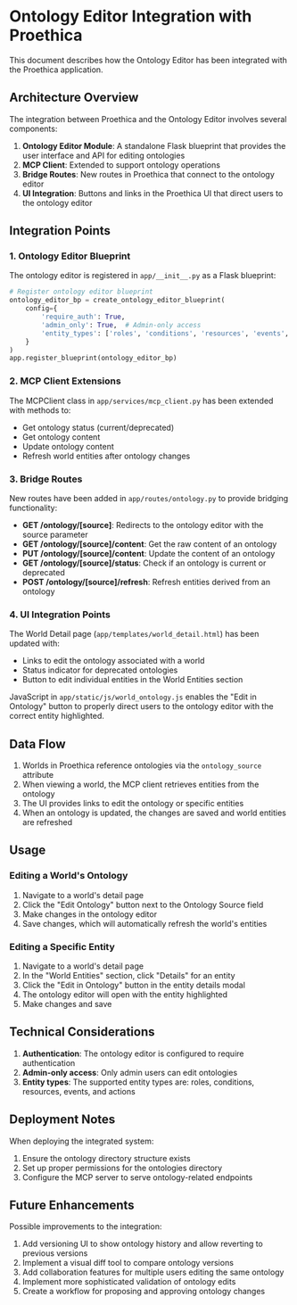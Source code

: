 # Ontology Editor Integration with Proethica

This document describes how the Ontology Editor has been integrated with the Proethica application.

## Architecture Overview

The integration between Proethica and the Ontology Editor involves several components:

1. **Ontology Editor Module**: A standalone Flask blueprint that provides the user interface and API for editing ontologies
2. **MCP Client**: Extended to support ontology operations
3. **Bridge Routes**: New routes in Proethica that connect to the ontology editor
4. **UI Integration**: Buttons and links in the Proethica UI that direct users to the ontology editor

## Integration Points

### 1. Ontology Editor Blueprint

The ontology editor is registered in `app/__init__.py` as a Flask blueprint:

```python
# Register ontology editor blueprint
ontology_editor_bp = create_ontology_editor_blueprint(
    config={
        'require_auth': True,
        'admin_only': True,  # Admin-only access
        'entity_types': ['roles', 'conditions', 'resources', 'events', 'actions']
    }
)
app.register_blueprint(ontology_editor_bp)
```

### 2. MCP Client Extensions

The MCPClient class in `app/services/mcp_client.py` has been extended with methods to:

- Get ontology status (current/deprecated)
- Get ontology content
- Update ontology content
- Refresh world entities after ontology changes

### 3. Bridge Routes

New routes have been added in `app/routes/ontology.py` to provide bridging functionality:

- **GET /ontology/[source]**: Redirects to the ontology editor with the source parameter
- **GET /ontology/[source]/content**: Get the raw content of an ontology
- **PUT /ontology/[source]/content**: Update the content of an ontology
- **GET /ontology/[source]/status**: Check if an ontology is current or deprecated
- **POST /ontology/[source]/refresh**: Refresh entities derived from an ontology

### 4. UI Integration Points

The World Detail page (`app/templates/world_detail.html`) has been updated with:

- Links to edit the ontology associated with a world
- Status indicator for deprecated ontologies
- Button to edit individual entities in the World Entities section

JavaScript in `app/static/js/world_ontology.js` enables the "Edit in Ontology" button to properly direct users to the ontology editor with the correct entity highlighted.

## Data Flow

1. Worlds in Proethica reference ontologies via the `ontology_source` attribute
2. When viewing a world, the MCP client retrieves entities from the ontology
3. The UI provides links to edit the ontology or specific entities
4. When an ontology is updated, the changes are saved and world entities are refreshed

## Usage

### Editing a World's Ontology

1. Navigate to a world's detail page
2. Click the "Edit Ontology" button next to the Ontology Source field
3. Make changes in the ontology editor
4. Save changes, which will automatically refresh the world's entities

### Editing a Specific Entity

1. Navigate to a world's detail page
2. In the "World Entities" section, click "Details" for an entity
3. Click the "Edit in Ontology" button in the entity details modal
4. The ontology editor will open with the entity highlighted
5. Make changes and save

## Technical Considerations

1. **Authentication**: The ontology editor is configured to require authentication
2. **Admin-only access**: Only admin users can edit ontologies
3. **Entity types**: The supported entity types are: roles, conditions, resources, events, and actions

## Deployment Notes

When deploying the integrated system:

1. Ensure the ontology directory structure exists
2. Set up proper permissions for the ontologies directory
3. Configure the MCP server to serve ontology-related endpoints

## Future Enhancements

Possible improvements to the integration:

1. Add versioning UI to show ontology history and allow reverting to previous versions
2. Implement a visual diff tool to compare ontology versions
3. Add collaboration features for multiple users editing the same ontology
4. Implement more sophisticated validation of ontology edits
5. Create a workflow for proposing and approving ontology changes
